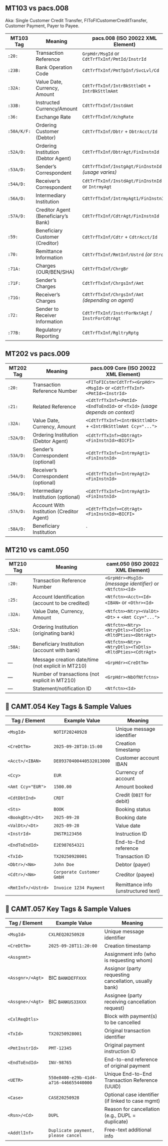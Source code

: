 ## MT103 vs pacs.008 
Aka: Single Customer Credit Transfer, FIToFICustomerCreditTransfer, Customer Payment, Payer to Payee.

| **MT103 Tag** | **Meaning** | **pacs.008 (ISO 20022 XML Element)** |
|---------------|-------------|---------------------------------------|
| `:20:` | Transaction Reference | `GrpHdr/MsgId` or `CdtTrfTxInf/PmtId/InstrId` |
| `:23B:` | Bank Operation Code | `CdtTrfTxInf/PmtTpInf/SvcLvl/Cd` |
| `:32A:` | Value Date, Currency, Amount | `CdtTrfTxInf/IntrBkSttlmDt` + `IntrBkSttlmAmt` |
| `:33B:` | Instructed Currency/Amount | `CdtTrfTxInf/InstdAmt` |
| `:36:` | Exchange Rate | `CdtTrfTxInf/XchgRate` |
| `:50A/K/F:` | Ordering Customer (Debtor) | `CdtTrfTxInf/Dbtr` + `DbtrAcct/Id` |
| `:52A/D:` | Ordering Institution (Debtor Agent) | `CdtTrfTxInf/DbtrAgt/FinInstnId` |
| `:53A/D:` | Sender’s Correspondent | `CdtTrfTxInf/InstgAgt/FinInstnId` *(usage varies)* |
| `:54A/D:` | Receiver’s Correspondent | `CdtTrfTxInf/InstdAgt/FinInstnId` or `IntrmyAgt` |
| `:56A/D:` | Intermediary Institution | `CdtTrfTxInf/IntrmyAgt1/FinInstnId` |
| `:57A/D:` | Creditor Agent (Beneficiary’s Bank) | `CdtTrfTxInf/CdtrAgt/FinInstnId` |
| `:59:` | Beneficiary Customer (Creditor) | `CdtTrfTxInf/Cdtr` + `CdtrAcct/Id` |
| `:70:` | Remittance Information | `CdtTrfTxInf/RmtInf/Ustrd` *(or `Strd`)* |
| `:71A:` | Charges (OUR/BEN/SHA) | `CdtTrfTxInf/ChrgBr` |
| `:71F:` | Sender’s Charges | `CdtTrfTxInf/ChrgsInf/Amt` |
| `:71G:` | Receiver’s Charges | `CdtTrfTxInf/ChrgsInf/Amt` *(depending on agent)* |
| `:72:` | Sender to Receiver Information | `CdtTrfTxInf/InstrForNxtAgt` / `InstrForCdtrAgt` |
| `:77B:` | Regulatory Reporting | `CdtTrfTxInf/RgltryRptg` |

## MT202 vs pacs.009

| **MT202 Tag** | **Meaning** | **pacs.009 Core (ISO 20022 XML Element)** |
|---------------|-------------|--------------------------------------------|
| `:20:` | Transaction Reference Number | `<FIToFICstmrCdtTrf><GrpHdr><MsgId>` or `<CdtTrfTxInf><PmtId><InstrId>` |
| `:21:` | Related Reference | `<CdtTrfTxInf><PmtId><EndToEndId>` or `<TxId>` *(usage depends on context)* |
| `:32A:` | Value Date, Currency, Amount | `<CdtTrfTxInf><IntrBkSttlmDt>` + `<IntrBkSttlmAmt Ccy="...">` |
| `:52A/D:` | Ordering Institution (Debtor Agent) | `<CdtTrfTxInf><DbtrAgt><FinInstnId><BICFI>` |
| `:53A/D:` | Sender’s Correspondent (optional) | `<CdtTrfTxInf><IntrmyAgt1><FinInstnId>` |
| `:54A/D:` | Receiver’s Correspondent (optional) | `<CdtTrfTxInf><IntrmyAgt2><FinInstnId>` |
| `:56A/D:` | Intermediary Institution (optional) | `<CdtTrfTxInf><IntrmyAgt3><FinInstnId>` |
| `:57A/D:` | Account With Institution (Creditor Agent) | `<CdtTrfTxInf><CdtrAgt><FinInstnId><BICFI>` |
| `:58A/D:` | Beneficiary Institution | `


## MT210 vs camt.050
| **MT210 Tag** | **Meaning** | **camt.050 (ISO 20022 XML Element)** |
|---------------|-------------|---------------------------------------|
| `:20:` | Transaction Reference Number | `<GrpHdr><MsgId>` *(message identifier)* or `<Ntfctn><Id>` |
| `:25:` | Account Identification (account to be credited) | `<Ntfctn><Acct><Id><IBAN>` or `<Othr><Id>` |
| `:32A:` | Value Date, Currency, Amount | `<Ntfctn><Ntry><ValDt><Dt>` + `<Amt Ccy="...">` |
| `:52A:` | Ordering Institution (originating bank) | `<Ntfctn><Ntry><NtryDtls><TxDtls><RltdPties><DbtrAgt>` |
| `:58A:` | Beneficiary Institution (account with bank) | `<Ntfctn><Ntry><NtryDtls><TxDtls><RltdPties><CdtrAgt>` |
| — | Message creation date/time (not explicit in MT210) | `<GrpHdr><CreDtTm>` |
| — | Number of transactions (not explicit in MT210) | `<GrpHdr><NbOfNtfctns>` |
| — | Statement/notification ID | `<Ntfctn><Id>` |


## 📑 CAMT.054 Key Tags & Sample Values  

| Tag / Element        | Example Value             | Meaning                                |
|----------------------|---------------------------|----------------------------------------|
| `<MsgId>`            | `NOTIF20240928`           | Unique message identifier              |
| `<CreDtTm>`          | `2025-09-28T10:15:00`     | Creation timestamp                     |
| `<Acct>/<IBAN>`      | `DE89370400440532013000`  | Customer account IBAN                  |
| `<Ccy>`              | `EUR`                     | Currency of account                    |
| `<Amt Ccy="EUR">`    | `1500.00`                 | Amount booked                          |
| `<CdtDbtInd>`        | `CRDT`                    | Credit (`DBIT` for debit)              |
| `<Sts>`              | `BOOK`                    | Booking status                         |
| `<BookgDt>/<Dt>`     | `2025-09-28`              | Booking date                           |
| `<ValDt>/<Dt>`       | `2025-09-28`              | Value date                             |
| `<InstrId>`          | `INSTR123456`             | Instruction ID                         |
| `<EndToEndId>`       | `E2E987654321`            | End-to-End reference                   |
| `<TxId>`             | `TX20250928001`           | Transaction ID                         |
| `<Dbtr>/<Nm>`        | `John Doe`                | Debtor (payer)                         |
| `<Cdtr>/<Nm>`        | `Corporate Customer GmbH` | Creditor (payee)                       |
| `<RmtInf>/<Ustrd>`   | `Invoice 1234 Payment`    | Remittance info (unstructured text)    |




## 📑 CAMT.057 Key Tags & Sample Values  

| Tag / Element        | Example Value             | Meaning                                               |
|----------------------|---------------------------|-------------------------------------------------------|
| `<MsgId>`            | `CXLREQ20250928`          | Unique message identifier                             |
| `<CreDtTm>`          | `2025-09-28T11:20:00`     | Creation timestamp                                    |
| `<Assgnmt>`          |                           | Assignment info (who is requesting whom)              |
| `<Assgnr>/<Agt>`     | BIC `BANKDEFFXXX`         | Assignor (party requesting cancellation, usually bank)|
| `<Assgne>/<Agt>`     | BIC `BANKUS33XXX`         | Assignee (party receiving cancellation request)       |
| `<CxlReqDtls>`       |                           | Block with payment(s) to be cancelled                 |
| `<TxId>`             | `TX20250928001`           | Original transaction identifier                       |
| `<PmtInstrId>`       | `PMT-12345`               | Original payment instruction ID                       |
| `<EndToEndId>`       | `INV-98765`               | End-to-end reference of original payment              |
| `<UETR>`             | `550e8400-e29b-41d4-a716-446655440000` | Unique End-to-End Transaction Reference (UUID) |
| `<Case>`             | `CASE20250928`            | Optional case identifier (if linked to case mgmt)     |
| `<Rsn>/<Cd>`         | `DUPL`                    | Reason for cancellation (e.g., DUPL = duplicate)      |
| `<AddtlInf>`         | `Duplicate payment, please cancel` | Free-text additional info                      |


